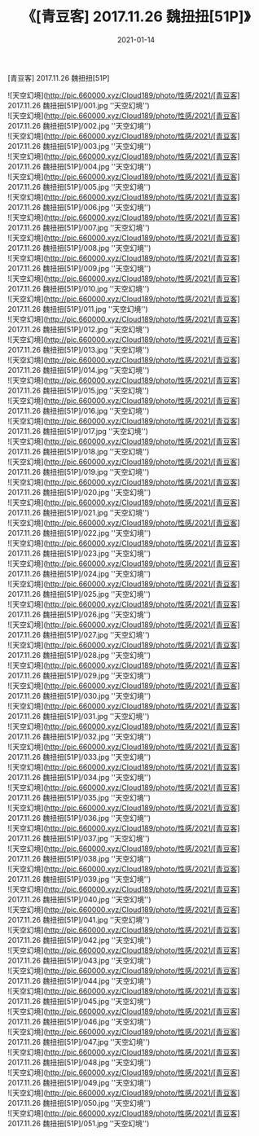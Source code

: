 ﻿---
layout: post
title:  《[青豆客] 2017.11.26 魏扭扭[51P]》
date:   2021-01-14
img: http://pic.660000.xyz/Cloud189/photo/性感/2021/[青豆客] 2017.11.26 魏扭扭[51P]/000.jpg
categories: [美女, 性感, 泳衣]
---

[青豆客] 2017.11.26 魏扭扭[51P]



![天空幻境](http://pic.660000.xyz/Cloud189/photo/性感/2021/[青豆客] 2017.11.26 魏扭扭[51P]/001.jpg ''天空幻境'') <br>
![天空幻境](http://pic.660000.xyz/Cloud189/photo/性感/2021/[青豆客] 2017.11.26 魏扭扭[51P]/002.jpg ''天空幻境'') <br>
![天空幻境](http://pic.660000.xyz/Cloud189/photo/性感/2021/[青豆客] 2017.11.26 魏扭扭[51P]/003.jpg ''天空幻境'') <br>
![天空幻境](http://pic.660000.xyz/Cloud189/photo/性感/2021/[青豆客] 2017.11.26 魏扭扭[51P]/004.jpg ''天空幻境'') <br>
![天空幻境](http://pic.660000.xyz/Cloud189/photo/性感/2021/[青豆客] 2017.11.26 魏扭扭[51P]/005.jpg ''天空幻境'') <br>
![天空幻境](http://pic.660000.xyz/Cloud189/photo/性感/2021/[青豆客] 2017.11.26 魏扭扭[51P]/006.jpg ''天空幻境'') <br>
![天空幻境](http://pic.660000.xyz/Cloud189/photo/性感/2021/[青豆客] 2017.11.26 魏扭扭[51P]/007.jpg ''天空幻境'') <br>
![天空幻境](http://pic.660000.xyz/Cloud189/photo/性感/2021/[青豆客] 2017.11.26 魏扭扭[51P]/008.jpg ''天空幻境'') <br>
![天空幻境](http://pic.660000.xyz/Cloud189/photo/性感/2021/[青豆客] 2017.11.26 魏扭扭[51P]/009.jpg ''天空幻境'') <br>
![天空幻境](http://pic.660000.xyz/Cloud189/photo/性感/2021/[青豆客] 2017.11.26 魏扭扭[51P]/010.jpg ''天空幻境'') <br>
![天空幻境](http://pic.660000.xyz/Cloud189/photo/性感/2021/[青豆客] 2017.11.26 魏扭扭[51P]/011.jpg ''天空幻境'') <br>
![天空幻境](http://pic.660000.xyz/Cloud189/photo/性感/2021/[青豆客] 2017.11.26 魏扭扭[51P]/012.jpg ''天空幻境'') <br>
![天空幻境](http://pic.660000.xyz/Cloud189/photo/性感/2021/[青豆客] 2017.11.26 魏扭扭[51P]/013.jpg ''天空幻境'') <br>
![天空幻境](http://pic.660000.xyz/Cloud189/photo/性感/2021/[青豆客] 2017.11.26 魏扭扭[51P]/014.jpg ''天空幻境'') <br>
![天空幻境](http://pic.660000.xyz/Cloud189/photo/性感/2021/[青豆客] 2017.11.26 魏扭扭[51P]/015.jpg ''天空幻境'') <br>
![天空幻境](http://pic.660000.xyz/Cloud189/photo/性感/2021/[青豆客] 2017.11.26 魏扭扭[51P]/016.jpg ''天空幻境'') <br>
![天空幻境](http://pic.660000.xyz/Cloud189/photo/性感/2021/[青豆客] 2017.11.26 魏扭扭[51P]/017.jpg ''天空幻境'') <br>
![天空幻境](http://pic.660000.xyz/Cloud189/photo/性感/2021/[青豆客] 2017.11.26 魏扭扭[51P]/018.jpg ''天空幻境'') <br>
![天空幻境](http://pic.660000.xyz/Cloud189/photo/性感/2021/[青豆客] 2017.11.26 魏扭扭[51P]/019.jpg ''天空幻境'') <br>
![天空幻境](http://pic.660000.xyz/Cloud189/photo/性感/2021/[青豆客] 2017.11.26 魏扭扭[51P]/020.jpg ''天空幻境'') <br>
![天空幻境](http://pic.660000.xyz/Cloud189/photo/性感/2021/[青豆客] 2017.11.26 魏扭扭[51P]/021.jpg ''天空幻境'') <br>
![天空幻境](http://pic.660000.xyz/Cloud189/photo/性感/2021/[青豆客] 2017.11.26 魏扭扭[51P]/022.jpg ''天空幻境'') <br>
![天空幻境](http://pic.660000.xyz/Cloud189/photo/性感/2021/[青豆客] 2017.11.26 魏扭扭[51P]/023.jpg ''天空幻境'') <br>
![天空幻境](http://pic.660000.xyz/Cloud189/photo/性感/2021/[青豆客] 2017.11.26 魏扭扭[51P]/024.jpg ''天空幻境'') <br>
![天空幻境](http://pic.660000.xyz/Cloud189/photo/性感/2021/[青豆客] 2017.11.26 魏扭扭[51P]/025.jpg ''天空幻境'') <br>
![天空幻境](http://pic.660000.xyz/Cloud189/photo/性感/2021/[青豆客] 2017.11.26 魏扭扭[51P]/026.jpg ''天空幻境'') <br>
![天空幻境](http://pic.660000.xyz/Cloud189/photo/性感/2021/[青豆客] 2017.11.26 魏扭扭[51P]/027.jpg ''天空幻境'') <br>
![天空幻境](http://pic.660000.xyz/Cloud189/photo/性感/2021/[青豆客] 2017.11.26 魏扭扭[51P]/028.jpg ''天空幻境'') <br>
![天空幻境](http://pic.660000.xyz/Cloud189/photo/性感/2021/[青豆客] 2017.11.26 魏扭扭[51P]/029.jpg ''天空幻境'') <br>
![天空幻境](http://pic.660000.xyz/Cloud189/photo/性感/2021/[青豆客] 2017.11.26 魏扭扭[51P]/030.jpg ''天空幻境'') <br>
![天空幻境](http://pic.660000.xyz/Cloud189/photo/性感/2021/[青豆客] 2017.11.26 魏扭扭[51P]/031.jpg ''天空幻境'') <br>
![天空幻境](http://pic.660000.xyz/Cloud189/photo/性感/2021/[青豆客] 2017.11.26 魏扭扭[51P]/032.jpg ''天空幻境'') <br>
![天空幻境](http://pic.660000.xyz/Cloud189/photo/性感/2021/[青豆客] 2017.11.26 魏扭扭[51P]/033.jpg ''天空幻境'') <br>
![天空幻境](http://pic.660000.xyz/Cloud189/photo/性感/2021/[青豆客] 2017.11.26 魏扭扭[51P]/034.jpg ''天空幻境'') <br>
![天空幻境](http://pic.660000.xyz/Cloud189/photo/性感/2021/[青豆客] 2017.11.26 魏扭扭[51P]/035.jpg ''天空幻境'') <br>
![天空幻境](http://pic.660000.xyz/Cloud189/photo/性感/2021/[青豆客] 2017.11.26 魏扭扭[51P]/036.jpg ''天空幻境'') <br>
![天空幻境](http://pic.660000.xyz/Cloud189/photo/性感/2021/[青豆客] 2017.11.26 魏扭扭[51P]/037.jpg ''天空幻境'') <br>
![天空幻境](http://pic.660000.xyz/Cloud189/photo/性感/2021/[青豆客] 2017.11.26 魏扭扭[51P]/038.jpg ''天空幻境'') <br>
![天空幻境](http://pic.660000.xyz/Cloud189/photo/性感/2021/[青豆客] 2017.11.26 魏扭扭[51P]/039.jpg ''天空幻境'') <br>
![天空幻境](http://pic.660000.xyz/Cloud189/photo/性感/2021/[青豆客] 2017.11.26 魏扭扭[51P]/040.jpg ''天空幻境'') <br>
![天空幻境](http://pic.660000.xyz/Cloud189/photo/性感/2021/[青豆客] 2017.11.26 魏扭扭[51P]/041.jpg ''天空幻境'') <br>
![天空幻境](http://pic.660000.xyz/Cloud189/photo/性感/2021/[青豆客] 2017.11.26 魏扭扭[51P]/042.jpg ''天空幻境'') <br>
![天空幻境](http://pic.660000.xyz/Cloud189/photo/性感/2021/[青豆客] 2017.11.26 魏扭扭[51P]/043.jpg ''天空幻境'') <br>
![天空幻境](http://pic.660000.xyz/Cloud189/photo/性感/2021/[青豆客] 2017.11.26 魏扭扭[51P]/044.jpg ''天空幻境'') <br>
![天空幻境](http://pic.660000.xyz/Cloud189/photo/性感/2021/[青豆客] 2017.11.26 魏扭扭[51P]/045.jpg ''天空幻境'') <br>
![天空幻境](http://pic.660000.xyz/Cloud189/photo/性感/2021/[青豆客] 2017.11.26 魏扭扭[51P]/046.jpg ''天空幻境'') <br>
![天空幻境](http://pic.660000.xyz/Cloud189/photo/性感/2021/[青豆客] 2017.11.26 魏扭扭[51P]/047.jpg ''天空幻境'') <br>
![天空幻境](http://pic.660000.xyz/Cloud189/photo/性感/2021/[青豆客] 2017.11.26 魏扭扭[51P]/048.jpg ''天空幻境'') <br>
![天空幻境](http://pic.660000.xyz/Cloud189/photo/性感/2021/[青豆客] 2017.11.26 魏扭扭[51P]/049.jpg ''天空幻境'') <br>
![天空幻境](http://pic.660000.xyz/Cloud189/photo/性感/2021/[青豆客] 2017.11.26 魏扭扭[51P]/050.jpg ''天空幻境'') <br>
![天空幻境](http://pic.660000.xyz/Cloud189/photo/性感/2021/[青豆客] 2017.11.26 魏扭扭[51P]/051.jpg ''天空幻境'') <br>